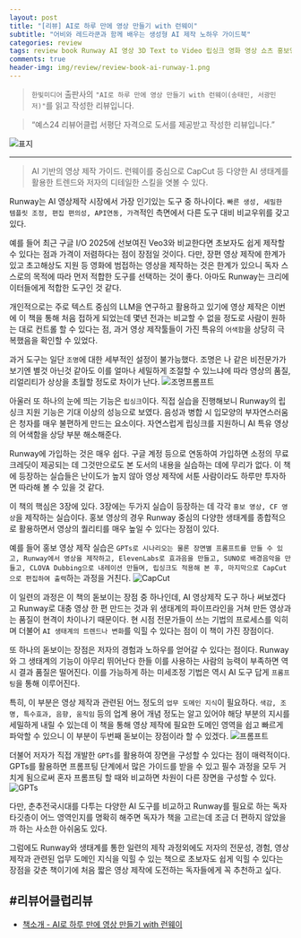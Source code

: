 ```yaml
---  
layout: post  
title: "[리뷰] AI로 하루 만에 영상 만들기 with 런웨이"  
subtitle: "어비와 레드라쿤과 함께 배우는 생성형 AI 제작 노하우 가이드북"  
categories: review  
tags: review book Runway AI 영상 3D Text to Video 립싱크 영화 영상 쇼츠 홍보영상 광고 미래 영상기술 GAN    
comments: true  
header-img: img/review/review-book-ai-runway-1.png
---  
```

  
> `한빛미디어` 출판사의 `"AI로 하루 만에 영상 만들기 with 런웨이(송태민, 서광민 저)"`를 읽고 작성한 리뷰입니다. 

> “예스24 리뷰어클럽 서평단 자격으로 도서를 제공받고 작성한 리뷰입니다.”  

![표지](https://theorydb.github.io/assets/img/review/review-book-ai-runway-1.png)  

---

> AI 기반의 영상 제작 가이드. 런웨이를 중심으로 CapCut 등 다양한 AI 생태계를 활용한 트렌드와 저자의 디테일한 스킬을 엿볼 수 있다.

Runway는 AI 영상제작 시장에서 가장 인기있는 도구 중 하나이다. `빠른 생성, 세밀한 템플릿 조정, 편집 편의성, API연동, 가격`적인 측면에서 다른 도구 대비 비교우위를 갖고 있다. 

예를 들어 최근 구글 I/O 2025에 선보여진 Veo3와 비교한다면 초보자도 쉽게 제작할 수 있다는 점과 가격이 저렴하다는 점이 장점일 것이다. 다만, 장편 영상 제작에 한계가 있고 초고해상도 지원 등 영화에 범접하는 영상을 제작하는 것은 한계가 있으니 독자 스스로의 목적에 따라 먼저 적합한 도구를 선택하는 것이 좋다. 아마도 Runway는 크리에이터들에게 적합한 도구인 것 같다.

개인적으로는 주로 텍스트 중심의 LLM을 연구하고 활용하고 있기에 영상 제작은 이번에 이 책을 통해 처음 접하게 되었는데 몇년 전과는 비교할 수 없을 정도로 사람이 원하는 대로 컨트롤 할 수 있다는 점, 과거 영상 제작툴들이 가진 특유의 `어색함`을 상당히 극복했음을 확인할 수 있었다. 

과거 도구는 일단 `조명`에 대한 세부적인 설정이 불가능했다. 조명은 나 같은 비전문가가 보기엔 별것 아닌것 같아도 이를 얼마나 세밀하게 조절할 수 있느냐에 따라 영상의 품질, 리얼리티가 상상을 초월할 정도로 차이가 난다. 
![조명프롬프트](https://theorydb.github.io/assets/img/review/review-book-ai-runway-5.png)  

아울러 또 하나의 눈에 띄는 기능은 `립싱크`이다. 직접 실습을 진행해보니 Runway의 립싱크 지원 기능은 기대 이상의 성능으로 보였다. 음성과 병합 시 입모양의 부자연스러움은 청자를 매우 불편하게 만드는 요소이다. 자연스럽게 립싱크를 지원하니 AI 특유 영상의 어색함을 상당 부분 해소해준다. 

Runway에 가입하는 것은 매우 쉽다. 구글 계정 등으로 연동하여 가입하면 소정의 무료 크레딧이 제공되는 데 그것만으로도 본 도서의 내용을 실습하는 데에 무리가 없다. 이 책에 등장하는 실습들은 난이도가 높지 않아 영상 제작에 서툰 사람이라도 하루만 투자하면 따라해 볼 수 있을 것 같다. 

이 책의 핵심은 3장에 있다. 3장에는 두가지 실습이 등장하는 데 각각 `홍보 영상, CF 영상`을 제작하는 실습이다. 홍보 영상의 경우 Runway 중심의 다양한 생태계를 종합적으로 활용하면서 영상의 퀄리티를 매우 높일 수 있다는 장점이 있다.

예를 들어 홍보 영상 제작 실습은 `GPTs로 시나리오는 물론 장면별 프롬프트를 만들 수 있고, Runway에서 영상을 제작하고, ElevenLabs로 효과음을 만들고, SUNO로 배경음악을 만들고, CLOVA Dubbing으로 내레이션 만들며, 립싱크도 적용해 본 후, 마지막으로 CapCut으로 편집하여 출력`하는 과정을 거친다. 
![CapCut](https://theorydb.github.io/assets/img/review/review-book-ai-runway-4.png)  

이 일련의 과정은 이 책의 돋보이는 장점 중 하나인데, AI 영상제작 도구 하나 써보겠다고 Runway로 대충 영상 한 편 만드는 것과 위 생태계의 파이프라인을 거쳐 만든 영상과는 품질이 현격이 차이나기 때문이다. 현 시점 전문가들이 쓰는 기법의 프로세스를 익히며 더불어 `AI 생태계의 트렌드나 변화`를 익힐 수 있다는 점이 이 책이 가진 장점이다.

또 하나의 돋보이는 장점은 저자의 경험과 노하우를 얻어갈 수 있다는 점이다. Runway와 그 생태계의 기능이 아무리 뛰어난다 한들 이를 사용하는 사람의 능력이 부족하면 역시 결과 품질은 떨어진다. 이를 가능하게 하는 미세조정 기법은 역시 AI 도구 답게 `프롬프팅`을 통해 이루어진다. 

특히, 이 부분은 영상 제작과 관련된 어느 정도의 `업무 도메인 지식`이 필요하다. `색감, 조명, 특수효과, 음향, 움직임` 등의 업계 용어 개념 정도는 알고 있어야 해당 부분의 지시를 세밀하게 내릴 수 있는데 이 책을 통해 영상 제작에 필요한 도메인 영역을 쉽고 빠르게 파악할 수 있으니 이 부분이 두번째 돋보이는 장점이라 할 수 있겠다.
![프롬프트](https://theorydb.github.io/assets/img/review/review-book-ai-runway-2.png)  

더불어 저자가 직접 개발한 `GPTs`를 활용하여 장면을 구성할 수 있다는 점이 매력적이다. GPTs를 활용하면 프롬프팅 단계에서 많은 가이드를 받을 수 있고 필수 과정을 모두 거치게 됨으로써 혼자 프롬프팅 할 때와 비교하면 차원이 다른 장면을 구성할 수 있다. 
![GPTs](https://theorydb.github.io/assets/img/review/review-book-ai-runway-3.png)  

다만, 춘추전국시대를 다투는 다양한 AI 도구를 비교하고 Runway를 필요로 하는 독자 타깃층이 어느 영역인지를 명확히 해주면 독자가 책을 고르는데 조금 더 편하지 않았을까 하는 사소한 아쉬움도 있다. 

그럼에도 Runway와 생태계를 통한 일련의 제작 과정외에도 저자의 전문성, 경험, 영상 제작과 관련된 업무 도메인 지식을 익힐 수 있는 책으로 초보자도 쉽게 익힐 수 있다는 장점을 갖춘 책이기에 처음 짧은 영상 제작에 도전하는 독자들에게 꼭 추천하고 싶다. 

#리뷰어클럽리뷰
---

* [책소개 - AI로 하루 만에 영상 만들기 with 런웨이](https://www.yes24.com/product/goods/147338262)

